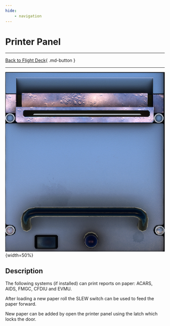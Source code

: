 ```yaml
---
hide:
    - navigation
---
```


# Printer Panel

---

[Back to Flight Deck](../flight-deck.md){ .md-button }

---

![Printer Panel](../../assets/a32nx-briefing/pedestal/Printer-Panel.png "Printer Panel"){width=50%}

## Description

The following systems (if installed) can print reports on paper: ACARS, AIDS, FMGC, CFDIU and EVMU.

After loading a new paper roll the SLEW switch can be used to feed the paper forward.

New paper can be added by open the printer panel using the latch which locks the door.

